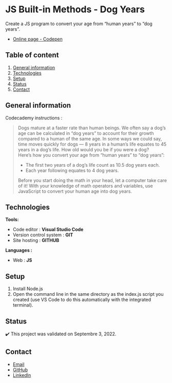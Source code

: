 # JS Built-in Methods - Dog Years

Create a JS program to convert your age from “human years” to “dog years”.
- [Online page - Codepen](https://codepen.io/ByronMike/pen/ZEowdJE)

## Table of content
1. [General information](#General-information)
2. [Technologies](#Technologies)
3. [Setup](#Setup)
4. [Status](#Status)
5. [Contact](#Contact)

## General information

Codecademy instructions :
> Dogs mature at a faster rate than human beings. We often say a dog’s age can be calculated in “dog years” to account for their growth compared to a human of the same age. In some ways we could say, time moves quickly for dogs — 8 years in a human’s life equates to 45 years in a dog’s life. How old would you be if you were a dog? 
\
Here’s how you convert your age from “human years” to “dog years”: 
>
> -   The first two years of a dog’s life count as 10.5 dog years each.
> -   Each year following equates to 4 dog years.
>
> Before you start doing the math in your head, let a computer take care of it! With your knowledge of math operators and variables, use JavaScript to convert your human age into dog years.

## Technologies
**Tools:**
 * Code editor : **Visual Studio Code**
 * Version control system : **GIT**
 * Site hosting : **GITHUB**
  
**Languages :**
 * Web : **JS**
 
## Setup
1. Install Node.js
2. Open the command line in the same directory as the index.js script you created (use VS Code to do this automatically with the integrated terminal).

## Status
:heavy_check_mark: This project was validated on Septembre 3, 2022.

## Contact
* [Email](mailto:auger.michaell@gmail.com)
* [GitHub](https://github.com/ByronMike)
* [LinkedIn](https://www.linkedin.com/in/auger-michael/)